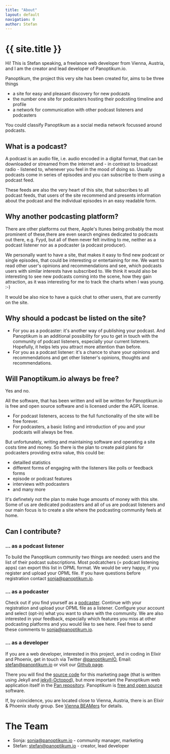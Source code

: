 ```yaml
---
title: "About"
layout: default
navigation: 0
author: Stefan
---
```


# {{ site.title }}

Hi! This is Stefan speaking, a freelance web developer from Vienna, Austria, and
I am the creator and lead developer of Panoptikum.io.

Panoptikum, the project this very site has been created for, aims to be three things
* a site for easy and pleasant discovery for new podcasts
* the number one site for podcasters hosting their podcsting timeline and profile
* a network for communication with other podcast listeners and podcasters

You could classify Panoptikum as a social media network focussed around podcasts.

## What is a podcast?

A podcast is an audio file, i.e. audio encoded in a digital format,  that can be
downloaded or streamed from the internet and - in contrast to broadcast radio -
listened to, whenever you feel in the mood of doing so. Usually podcasts come in
series of episodes and you can subscribe to them using a podcast feed.

These feeds are also the very heart of this site, that subscribes to all podcast
feeds, that users of the site recommend and presents information about the
podcast and the individual episodes in an easy readable form.

## Why another podcasting platform?

There are other platforms out there, Apple's Itunes being probably the most
prominent of these,there are even search engines dedicated to podcasts out there,
e.g. Fyyd, but all of them never felt inviting to me, neither as a podcast
listener nor as a podcaster (a podcast producer).

We personally want to have a site, that makes it easy to find new podcast or
single episodes, that could be interesting or entertaining for me. We want to
read other user's opinions and recommendations and see, which podcasts users
with similar interests have subscribed to. We think it would also be interesting
to see new podcasts coming into the scene, how they gain attraction, as it was
interesting for me to track the charts when I was young. :-)

It would be also nice to have a quick chat to other users, that are currently
on the site.

## Why should a podcast be listed on the site?

* For you as a podcaster: it's another way of publishing your podcast. And
  Panoptikum is an additional possibility for you to get in touch with the
  community of podcast listeners, especially your current listeners. Hopefully,
  it helps lets you attract more attention than before.
* For you as a podcast listener: it's a chance to share your opinions and
  recommendations and get other listener's opinions, thoughts and recommendations.

## Will Panoptikum.io always be free?

Yes and no.

All the software, that has been written and will be written for Panoptikum.io is
free and open source software and is licensed under the AGPL license.

* For podcast listeners, access to the full functionality of the site will be
  free forever.
* For podcasters, a basic listing and introduction of you and your podcasts will
  always be free.

But unfortunately, writing and maintaining software and operating a site costs
time and money. So there is the plan to create paid plans for podcasters
providing extra value, this could be:

* detailled statistics
* different forms of engaging with the listeners like polls or feedback forms
* episode or podcast features
* interviews with podcasters
* and many more

It's definetely not the plan to make huge amounts of money with this site.
Some of us are dedicated podcasters and all of us are podcast listeners and our
main focus is to create a site where the podcasting community feels at home.

## Can I contribute?

### ... as a podcast listener

To build the Panoptikum community two things are needed: users and the list of
their podcast subscriptions. Most podcatchers (= podcast listening apps) can
export this list in OPML format. We would be very happy, if you register and
upload your OPML file. If you have questions before registration contact
<sonja@panoptikum.io>.

### ... as a podcaster

Check out if you find yourself as a [podcaster](https://panoptikum.io/personas).
Continue with your registration and upload your OPML file as a listener.
Configure your account and select (opt-in) what you want to share with the
community. We are also interested in your feedback, especially which features
you miss at other podcasting platforms and you would like to see here. Feel
free to send these comments to <sonja@panoptikum.io>.

### ... as a developer

If you are a web developer, interested in this project, and in coding in
Elixir and Phoenix, get in touch via Twitter
[@panoptikumIO](https://twitter.com/panoptikumio),
Email: <stefan@panoptikum.io> or visit our
[Github page](https://github.com/panoptikumio).

There you will find the
[source code](https://github.com/PanoptikumIO/panoptikum.io) for this marketing
page (that is written using Jekyll and
[jekyll-Octopod](https://jekyll-octopod.github.io/)), but more important the
Panoptikum web application itself in the
[Pan repository](https://github.com/PanoptikumIO/pan). Panoptikum is
[free and open source](https://github.com/PanoptikumIO/pan/blob/master/LICENSE)
software.

If, by coincidence, you are located close to Vienna, Austria, there is an Elixir
& Phoenix study group. See [Vienna BEAMers](/vienna-beamers) for details.

# The Team

* Sonja: <sonja@panoptikum.io> - community manager, marketing
* Stefan: <stefan@panoptikum.io> - creator, lead developer
